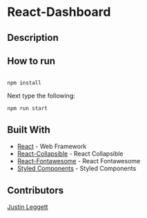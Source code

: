 # React-Dashboard

## Description

<!-- In this project I taught myself how to use redux following [this](https://codeburst.io/learn-how-to-build-astronomy-picture-of-the-day-app-with-nasa-api-and-react-redux-e462ef0c806c) tutorial. To drive home the idea of redux I created a UserContainer and UserCard to understand just what redux is doing. I used the NASA API to pull images and data and display it to the user. I also setup a timer that poles the nasa api every minute and a half to pull new images. If you would like additional information about the image scroll down, other wise you can leave this up on a monitor and look at images of space all day.  -->


## How to run

<!-- From the root directory of the project run the following command to install the project dependencies -->

```

npm install

```
Next type the following:
```
npm run start
```

<!-- Then navigate to [http://localhost:8080](http://localhost:8080) in your browser to view the output. -->

## Built With

* [React](https://facebook.github.io/react/) - Web Framework
* [React-Collapsible](https://github.com/glennflanagan/react-collapsible) - React Collapsible
* [React-Fontawesome](https://github.com/danawoodman/react-fontawesome) - React Fontawesome
* [Styled Components](https://www.styled-components.com/) - Styled Components

## Contributors

[Justin Leggett](https://github.com/justinal64)
